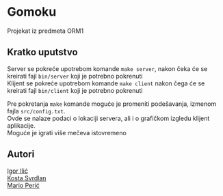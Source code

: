 # Gomoku
Projekat iz predmeta ORM1

## Kratko uputstvo
Server se pokreće upotrebom komande `make server`, nakon čeka će se kreirati fajl `bin/server` koji je potrebno pokrenuti  
Klijent se pokreće upotrebom komande `make client` nakon čega će se kreirati fajl `bin/client` koji je potrebno pokrenuti  
  
Pre pokretanja `make` komande moguće je promeniti podešavanja, izmenom fajla `src/config.txt`.  
Ovde se nalaze podaci o lokaciji servera, ali i o grafičkom izgledu klijent aplikacije.  
Moguće je igrati više mečeva istovremeno

## Autori
[Igor Ilić](http://github.com/dexters1)  
[Kosta Svrdlan](http://github.com/goust6)  
[Mario Perić](http://github.com/randomCharacter)
